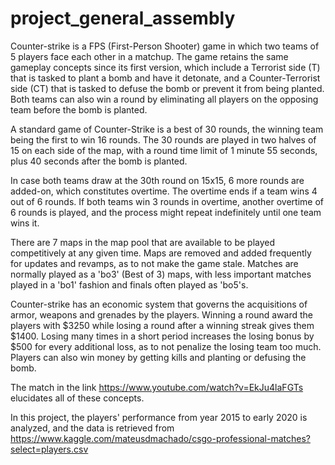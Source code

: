 # project_general_assembly

Counter-strike is a FPS (First-Person Shooter) game in which two teams of 5 players face each other in a matchup. The game retains the same gameplay concepts since its first version, which include a Terrorist side (T) that is tasked to plant a bomb and have it detonate, and a Counter-Terrorist side (CT) that is tasked to defuse the bomb or prevent it from being planted. Both teams can also win a round by eliminating all players on the opposing team before the bomb is planted.

A standard game of Counter-Strike is a best of 30 rounds, the winning team being the first to win 16 rounds. The 30 rounds are played in two halves of 15 on each side of the map, with a round time limit of 1 minute 55 seconds, plus 40 seconds after the bomb is planted.

In case both teams draw at the 30th round on 15x15, 6 more rounds are added-on, which constitutes overtime. The overtime ends if a team wins 4 out of 6 rounds. If both teams win 3 rounds in overtime, another overtime of 6 rounds is played, and the process might repeat indefinitely until one team wins it.

There are 7 maps in the map pool that are available to be played competitively at any given time. Maps are removed and added frequently for updates and revamps, as to not make the game stale. Matches are normally played as a 'bo3' (Best of 3) maps, with less important matches played in a 'bo1' fashion and finals often played as 'bo5's.

Counter-strike has an economic system that governs the acquisitions of armor, weapons and grenades by the players. Winning a round award the players with $3250 while losing a round after a winning streak gives them $1400. Losing many times in a short period increases the losing bonus by $500 for every additional loss, as to not penalize the losing team too much. Players can also win money by getting kills and planting or defusing the bomb.

The match in the link https://www.youtube.com/watch?v=EkJu4laFGTs elucidates all of these concepts.

In this project, the players' performance from year 2015 to early 2020 is analyzed, and the data is retrieved from https://www.kaggle.com/mateusdmachado/csgo-professional-matches?select=players.csv
